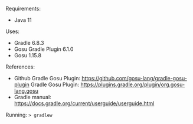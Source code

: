 
Requirements:
- Java 11

Uses:
- Gradle 6.8.3
- Gosu Gradle Plugin 6.1.0
- Gosu 1.15.8

References:
- Github Gradle Gosu Plugin: https://github.com/gosu-lang/gradle-gosu-plugin
Gradle Gosu Plugin: https://plugins.gradle.org/plugin/org.gosu-lang.gosu
- Gradle manual: https://docs.gradle.org/current/userguide/userguide.html

Running: `> gradlew`
